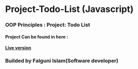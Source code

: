 # Project-Todo-List (Javascript)

### OOP Principles : Project: Todo List

 #### Project Can be found in here :
 **[Live version](https://rawcdn.githack.com/codershona/Project-Todo-List/887d3af8a8dedb93efa0042c61d77dc6914c18d0/index.html)**

 ### Builded by Falguni Islam(Software developer)
 
